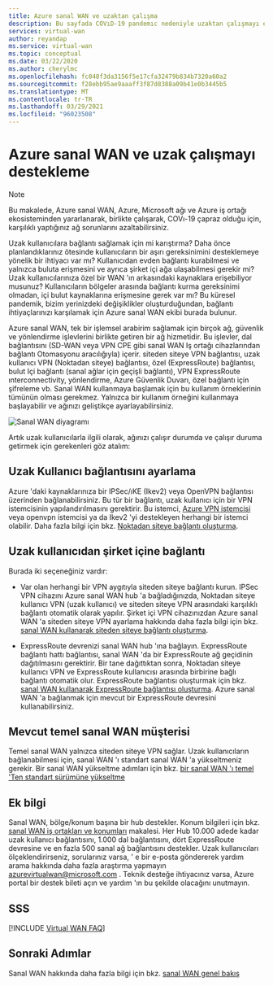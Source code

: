 ```yaml
---
title: Azure sanal WAN ve uzaktan çalışma
description: Bu sayfada COVıD-19 pandemıc nedeniyle uzaktan çalışmayı etkinleştirmek için Azure sanal WAN 'ı nasıl kullanabileceğiniz açıklanır.
services: virtual-wan
author: reyandap
ms.service: virtual-wan
ms.topic: conceptual
ms.date: 03/22/2020
ms.author: cherylmc
ms.openlocfilehash: fc048f3da3156f5e17cfa32479b834b7320a60a2
ms.sourcegitcommit: f28ebb95ae9aaaff3f87d8388a09b41e0b3445b5
ms.translationtype: MT
ms.contentlocale: tr-TR
ms.lasthandoff: 03/29/2021
ms.locfileid: "96023508"
---
```

# <a name="azure-virtual-wan-and-supporting-remote-work"></a>Azure sanal WAN ve uzak çalışmayı destekleme

>[!NOTE]
>Bu makalede, Azure sanal WAN, Azure, Microsoft ağı ve Azure iş ortağı ekosisteminden yararlanarak, birlikte çalışarak, COVı-19 çapraz olduğu için, karşılıklı yaptığınız ağ sorunlarını azaltabilirsiniz.
>

Uzak kullanıcılara bağlantı sağlamak için mi karıştırma?
Daha önce planlandıklarınız ötesinde kullanıcıların bir aşırı gereksinimini desteklemeye yönelik bir ihtiyacı var mı?
Kullanıcıdan evden bağlantı kurabilmesi ve yalnızca buluta erişmesini ve ayrıca şirket içi ağa ulaşabilmesi gerekir mi?
Uzak kullanıcılarınıza özel bir WAN 'ın arkasındaki kaynaklara erişebiliyor musunuz?
Kullanıcıların bölgeler arasında bağlantı kurma gereksinimi olmadan, içi bulut kaynaklarına erişmesine gerek var mı?
Bu küresel pandemik, bizim yerinizdeki değişiklikler oluşturduğundan, bağlantı ihtiyaçlarınızı karşılamak için Azure sanal WAN ekibi burada bulunur.

Azure sanal WAN, tek bir işlemsel arabirim sağlamak için birçok ağ, güvenlik ve yönlendirme işlevlerini birlikte getiren bir ağ hizmetidir. Bu işlevler, dal bağlantısını (SD-WAN veya VPN CPE gibi sanal WAN Iş ortağı cihazlarından bağlantı Otomasyonu aracılığıyla) içerir. siteden siteye VPN bağlantısı, uzak kullanıcı VPN (Noktadan siteye) bağlantısı, özel (ExpressRoute) bağlantısı, bulut Içi bağlantı (sanal ağlar için geçişli bağlantı), VPN ExpressRoute ınterconnectivity, yönlendirme, Azure Güvenlik Duvarı, özel bağlantı için şifreleme vb. Sanal WAN kullanmaya başlamak için bu kullanım örneklerinin tümünün olması gerekmez. Yalnızca bir kullanım örneğini kullanmaya başlayabilir ve ağınızı geliştikçe ayarlayabilirsiniz.

![Sanal WAN diyagramı](./media/virtual-wan-about/virtualwan1.png)

Artık uzak kullanıcılarla ilgili olarak, ağınızı çalışır durumda ve çalışır duruma getirmek için gerekenleri göz atalım:

## <a name="set-up-remote-user-connectivity"></a><a name="connectivity"></a>Uzak Kullanıcı bağlantısını ayarlama

Azure 'daki kaynaklarınıza bir IPSec/ıKE (Ikev2) veya OpenVPN bağlantısı üzerinden bağlanabilirsiniz. Bu tür bir bağlantı, uzak kullanıcı için bir VPN istemcisinin yapılandırılmasını gerektirir. Bu istemci, [Azure VPN istemcisi](https://go.microsoft.com/fwlink/?linkid=2117554) veya openvpn istemcisi ya da Ikev2 'yi destekleyen herhangi bir istemci olabilir. Daha fazla bilgi için bkz. [Noktadan siteye bağlantı oluşturma](virtual-wan-point-to-site-portal.md).

## <a name="connectivity-from-the-remote-user-to-on-premises"></a><a name="remote user connectivity"></a>Uzak kullanıcıdan şirket içine bağlantı

Burada iki seçeneğiniz vardır:

* Var olan herhangi bir VPN aygıtıyla siteden siteye bağlantı kurun. IPSec VPN cihazını Azure sanal WAN hub 'a bağladığınızda, Noktadan siteye kullanıcı VPN (uzak kullanıcı) ve siteden siteye VPN arasındaki karşılıklı bağlantı otomatik olarak yapılır. Şirket içi VPN cihazınızdan Azure sanal WAN 'a siteden siteye VPN ayarlama hakkında daha fazla bilgi için bkz. [sanal WAN kullanarak siteden siteye bağlantı oluşturma](virtual-wan-site-to-site-portal.md).

* ExpressRoute devrenizi sanal WAN hub 'ına bağlayın. ExpressRoute bağlantı hattı bağlantısı, sanal WAN 'da bir ExpressRoute ağ geçidinin dağıtılmasını gerektirir. Bir tane dağıttıktan sonra, Noktadan siteye kullanıcı VPN ve ExpressRoute kullanıcısı arasında birbirine bağlı bağlantı otomatik olur. ExpressRoute bağlantısı oluşturmak için bkz. [sanal WAN kullanarak ExpressRoute bağlantısı oluşturma](virtual-wan-expressroute-portal.md). Azure sanal WAN 'a bağlanmak için mevcut bir ExpressRoute devresini kullanabilirsiniz.

## <a name="existing-basic-virtual-wan-customer"></a><a name="basic vWAN"></a>Mevcut temel sanal WAN müşterisi

Temel sanal WAN yalnızca siteden siteye VPN sağlar. Uzak kullanıcıların bağlanabilmesi için, sanal WAN 'ı standart sanal WAN 'a yükseltmeniz gerekir. Bir sanal WAN yükseltme adımları için bkz. [bir sanal WAN 'ı temel 'Ten standart sürümüne yükseltme](upgrade-virtual-wan.md)

## <a name="additional-information"></a><a name="other considerations"></a>Ek bilgi

Sanal WAN, bölge/konum başına bir hub destekler. Konum bilgileri için bkz. [sanal WAN iş ortakları ve konumları](virtual-wan-locations-partners.md) makalesi. Her Hub 10.000 adede kadar uzak kullanıcı bağlantısını, 1.000 dal bağlantısını, dört ExpressRoute devresine ve en fazla 500 sanal ağ bağlantısını destekler. Uzak kullanıcıları ölçeklendirirseniz, sorularınız varsa, ' e bir e-posta göndererek yardım arama hakkında daha fazla araştırma yapmayın azurevirtualwan@microsoft.com . Teknik desteğe ihtiyacınız varsa, Azure portal bir destek bileti açın ve yardım 'ın bu şekilde olacağını unutmayın.

## <a name="faq"></a><a name="faq"></a>SSS

[!INCLUDE [Virtual WAN FAQ](../../includes/virtual-wan-faq-include.md)]

## <a name="next-steps"></a>Sonraki Adımlar

Sanal WAN hakkında daha fazla bilgi için bkz. [sanal WAN genel bakış](virtual-wan-about.md)
